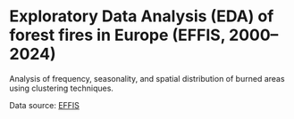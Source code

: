# Exploratory Data Analysis (EDA) of forest fires in Europe (EFFIS, 2000–2024)
Analysis of frequency, seasonality, and spatial distribution of burned areas using clustering techniques.

Data source: [EFFIS](https://forest-fire.emergency.copernicus.eu/)
